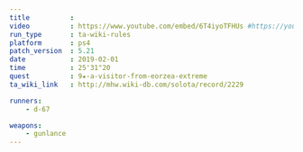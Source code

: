 ```yaml
---
title          :
video          : https://www.youtube.com/embed/6T4iyoTFHUs #https://youtu.be/6T4iyoTFHUs
run_type       : ta-wiki-rules
platform       : ps4
patch_version  : 5.21
date           : 2019-02-01
time           : 25'31"20
quest          : 9★-a-visitor-from-eorzea-extreme
ta_wiki_link   : http://mhw.wiki-db.com/solota/record/2229

runners:
    - d-67

weapons:
    - gunlance
---
```

